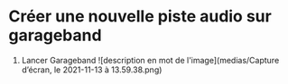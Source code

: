 # Créer une nouvelle piste audio sur garageband
1. Lancer Garageband
![description en mot de l'image](medias/Capture d’écran, le 2021-11-13 à 13.59.38.png)

